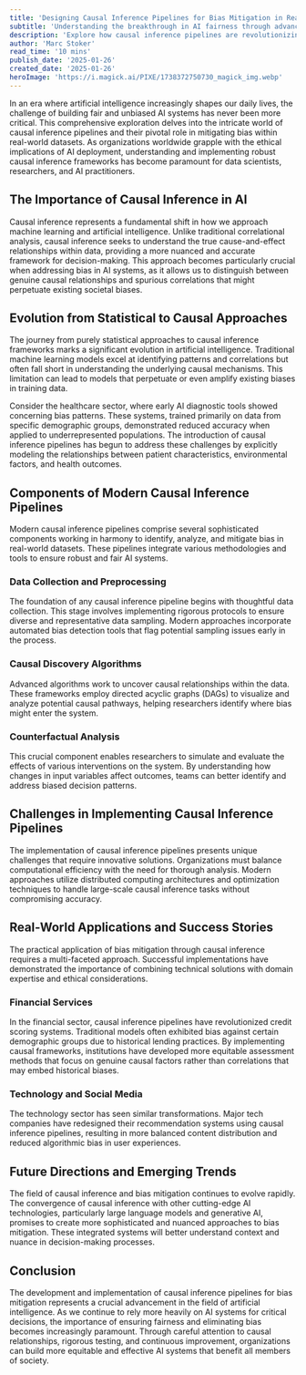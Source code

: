 ```yaml
---
title: 'Designing Causal Inference Pipelines for Bias Mitigation in Real-World Datasets'
subtitle: 'Understanding the breakthrough in AI fairness through advanced causal inference frameworks'
description: 'Explore how causal inference pipelines are revolutionizing bias mitigation in AI systems. This comprehensive guide examines the evolution, implementation, and future of causal frameworks in creating fair and ethical artificial intelligence solutions.'
author: 'Marc Stoker'
read_time: '10 mins'
publish_date: '2025-01-26'
created_date: '2025-01-26'
heroImage: 'https://i.magick.ai/PIXE/1738372750730_magick_img.webp'
---
```


In an era where artificial intelligence increasingly shapes our daily lives, the challenge of building fair and unbiased AI systems has never been more critical. This comprehensive exploration delves into the intricate world of causal inference pipelines and their pivotal role in mitigating bias within real-world datasets. As organizations worldwide grapple with the ethical implications of AI deployment, understanding and implementing robust causal inference frameworks has become paramount for data scientists, researchers, and AI practitioners.

## The Importance of Causal Inference in AI

Causal inference represents a fundamental shift in how we approach machine learning and artificial intelligence. Unlike traditional correlational analysis, causal inference seeks to understand the true cause-and-effect relationships within data, providing a more nuanced and accurate framework for decision-making. This approach becomes particularly crucial when addressing bias in AI systems, as it allows us to distinguish between genuine causal relationships and spurious correlations that might perpetuate existing societal biases.

## Evolution from Statistical to Causal Approaches

The journey from purely statistical approaches to causal inference frameworks marks a significant evolution in artificial intelligence. Traditional machine learning models excel at identifying patterns and correlations but often fall short in understanding the underlying causal mechanisms. This limitation can lead to models that perpetuate or even amplify existing biases in training data.

Consider the healthcare sector, where early AI diagnostic tools showed concerning bias patterns. These systems, trained primarily on data from specific demographic groups, demonstrated reduced accuracy when applied to underrepresented populations. The introduction of causal inference pipelines has begun to address these challenges by explicitly modeling the relationships between patient characteristics, environmental factors, and health outcomes.

## Components of Modern Causal Inference Pipelines

Modern causal inference pipelines comprise several sophisticated components working in harmony to identify, analyze, and mitigate bias in real-world datasets. These pipelines integrate various methodologies and tools to ensure robust and fair AI systems.

### Data Collection and Preprocessing

The foundation of any causal inference pipeline begins with thoughtful data collection. This stage involves implementing rigorous protocols to ensure diverse and representative data sampling. Modern approaches incorporate automated bias detection tools that flag potential sampling issues early in the process.

### Causal Discovery Algorithms

Advanced algorithms work to uncover causal relationships within the data. These frameworks employ directed acyclic graphs (DAGs) to visualize and analyze potential causal pathways, helping researchers identify where bias might enter the system.

### Counterfactual Analysis

This crucial component enables researchers to simulate and evaluate the effects of various interventions on the system. By understanding how changes in input variables affect outcomes, teams can better identify and address biased decision patterns.

## Challenges in Implementing Causal Inference Pipelines

The implementation of causal inference pipelines presents unique challenges that require innovative solutions. Organizations must balance computational efficiency with the need for thorough analysis. Modern approaches utilize distributed computing architectures and optimization techniques to handle large-scale causal inference tasks without compromising accuracy.

## Real-World Applications and Success Stories

The practical application of bias mitigation through causal inference requires a multi-faceted approach. Successful implementations have demonstrated the importance of combining technical solutions with domain expertise and ethical considerations.

### Financial Services

In the financial sector, causal inference pipelines have revolutionized credit scoring systems. Traditional models often exhibited bias against certain demographic groups due to historical lending practices. By implementing causal frameworks, institutions have developed more equitable assessment methods that focus on genuine causal factors rather than correlations that may embed historical biases.

### Technology and Social Media

The technology sector has seen similar transformations. Major tech companies have redesigned their recommendation systems using causal inference pipelines, resulting in more balanced content distribution and reduced algorithmic bias in user experiences.

## Future Directions and Emerging Trends

The field of causal inference and bias mitigation continues to evolve rapidly. The convergence of causal inference with other cutting-edge AI technologies, particularly large language models and generative AI, promises to create more sophisticated and nuanced approaches to bias mitigation. These integrated systems will better understand context and nuance in decision-making processes.

## Conclusion

The development and implementation of causal inference pipelines for bias mitigation represents a crucial advancement in the field of artificial intelligence. As we continue to rely more heavily on AI systems for critical decisions, the importance of ensuring fairness and eliminating bias becomes increasingly paramount. Through careful attention to causal relationships, rigorous testing, and continuous improvement, organizations can build more equitable and effective AI systems that benefit all members of society.